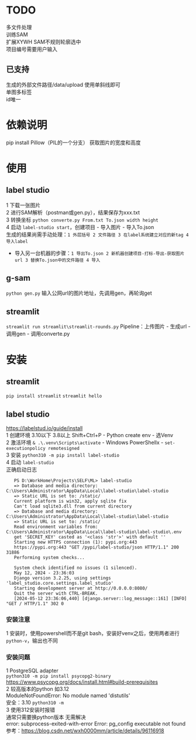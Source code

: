 # TODO
多文件处理  
训练SAM  
扩展XYWH SAM不规则轮廓选中  
项目编号需要用户输入  
## 已支持
生成的外部文件路径/data/upload  使用单斜线即可  
单图多标签  
id唯一  

# 依赖说明
pip install Pillow（PIL的一个分支） 获取图片的宽度和高度  

# 使用
## label studio
1 下载一张图片  
2 进行SAM解析（postman或gen.py），结果保存为xxx.txt  
3 转换坐标 `python converte.py From.txt To.json width height`  
4 启动 `label-studio start`，创建项目 - 导入图片 - 导入To.json  
生成的结果尚需手动处理：`1 外层括号 2 文件路径 3 在label系统建立对应的新tag 4 导入label`  
* 导入另一台机器的步骤：`1 导出To.json 2 新机器创建项目-打标-导出-获取图片url 3 替换To.json中的文件路径 4 导入`  
## g-sam
`python gen.py`
输入公网url的图片地址，先调用gen，再轮询get
## streamlit
`streamlit run streamlit\streamlit-rounds.py`
Pipeline：上传图片 - 生成url - 调用gen - 调用converte.py


# 安装
## streamlit
`pip install streamlit`
`streamlit hello`
## label studio
https://labelstud.io/guide/install  
1 创建环境 3.10以下 3.8以上 Shift+Ctrl+P - Python create env - 选Venv  
2 激活环境 `& .\.venv\Scripts\activate` - Windows PowerShellx - `set-executionpolicy remotesigned`  
3 安装 `python310 -m pip install label-studio`  
4 启动 `label-studio`  
正确启动日志
 ```
    PS D:\WorkHome\Projects\SELF\ML> label-studio            
    => Database and media directory: C:\Users\Administrator\AppData\Local\label-studio\label-studio
    => Static URL is set to: /static/
    Current platform is win32, apply sqlite fix
    Can't load sqlite3.dll from current directory
    => Database and media directory: C:\Users\Administrator\AppData\Local\label-studio\label-studio
    => Static URL is set to: /static/
    Read environment variables from: C:\Users\Administrator\AppData\Local\label-studio\label-studio\.env
    get 'SECRET_KEY' casted as '<class 'str'>' with default ''
    Starting new HTTPS connection (1): pypi.org:443
    https://pypi.org:443 "GET /pypi/label-studio/json HTTP/1.1" 200 31886
    Performing system checks...

    System check identified no issues (1 silenced).
    May 12, 2024 - 23:36:03
    Django version 3.2.25, using settings 'label_studio.core.settings.label_studio'
    Starting development server at http://0.0.0.0:8080/
    Quit the server with CTRL-BREAK.
    [2024-05-12 23:36:06,440] [django.server::log_message::161] [INFO] "GET / HTTP/1.1" 302 0
```
### 安装注意
1 安装时，使用powershell而不是git bash，安装好venv之后，使用两者进行`python-v`，输出也不同  
### 安装问题
1 PostgreSQL adapter  
`python310 -m pip install psycopg2-binary` https://www.psycopg.org/docs/install.html#build-prerequisites  
2 较高版本的python 如3.12  
ModuleNotFoundError: No module named 'distutils'  
安全：3.10 `python310 -m`  
3 使用312安装时报错  
通常只需要换python版本 无需解决  
error: subprocess-exited-with-error
    Error: pg_config executable not found
    参考：https://blog.csdn.net/wxh0000mm/article/details/96116918